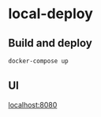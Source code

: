 # local-deploy

## Build and deploy

```sh
docker-compose up
```

## UI

[localhost:8080](http://localhost:8080/)